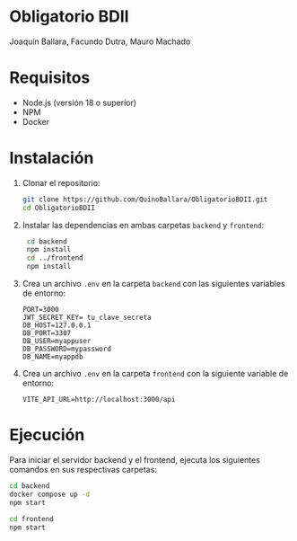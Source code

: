 ﻿# Obligatorio BDII

Joaquín Ballara, Facundo Dutra, Mauro Machado

# Requisitos

- Node.js (versión 18 o superior)
- NPM
- Docker

# Instalación

1. Clonar el repositorio:

   ```bash
   git clone https://github.com/QuinoBallara/ObligatorioBDII.git
   cd ObligatorioBDII
   ```

2. Instalar las dependencias en ambas carpetas `backend` y `frontend`:

   ```bash
    cd backend
    npm install
    cd ../frontend
    npm install
   ```

3. Crea un archivo `.env` en la carpeta `backend` con las siguientes variables de entorno:

   ```env
   PORT=3000
   JWT_SECRET_KEY= tu_clave_secreta
   DB_HOST=127.0.0.1
   DB_PORT=3307
   DB_USER=myappuser
   DB_PASSWORD=mypassword
   DB_NAME=myappdb
   ```

4. Crea un archivo `.env` en la carpeta `frontend` con la siguiente variable de entorno:
   ```env
   VITE_API_URL=http://localhost:3000/api
   ```

# Ejecución

Para iniciar el servidor backend y el frontend, ejecuta los siguientes comandos en sus respectivas carpetas:

```bash
cd backend
docker compose up -d
npm start
```

```bash
cd frontend
npm start
```
